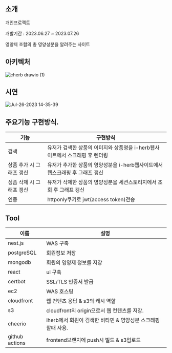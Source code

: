 ## 소개
개인프로젝트

개발기간 : 2023.06.27 ~ 2023.07.26

영양제 조합의 총 영양성분을 알려주는 사이트

## 아키텍처 
![cherb drawio (1)](https://github.com/swookang77/Cherb/assets/106954289/1930294f-f82b-4dd3-98ff-1f60a2e06e75)


## 시연
![Jul-26-2023 14-35-39](https://github.com/swookang77/Cherb/assets/106954289/e2e6db54-4b4a-4054-9198-05f27d0d4662)

## 주요기능 구현방식.
|기능|구현방식|
|---|---|
| 검색 |유저가 검색한 상품의 이미지와 상품명을 i-herb웹사이트에서 스크래핑 후 렌더링 |
| 상품 추가 시 그래프 갱신 | 유저가 추가한 상품의 영양성분을 i-herb웹사이트에서 웹스크래핑 후 그래프 갱신|
| 싱픔 삭제 시 그래프 갱신 | 유저가 삭제한 상품의 영양성분을 세션스토리지에서 조회 후 그래프 갱신 |
| 인증 | httponly쿠키로 jwt(access token)전송|
## Tool
|이름|설명|
|---|---|
|nest.js|WAS 구축|
|postgreSQL| 회원정보 저장|      
|mongodb| 회원의 영양제 정보를 저장 |   
|react| ui 구축|    
|certbot| SSL/TLS 인증서 발급  |
|ec2| WAS 호스팅  |
|cloudfront| 웹 컨텐츠 응답 & s3의 캐시 역할  |
|s3| cloudfront의 origin으로서 웹 컨텐츠를 저장.|  
|cheerio| iherb에서 회원이 검색한 비타민 & 영양성분 스크래핑할때 사용.  |
|github actions| frontend브랜치에 push시 빌드 & s3업로드 |






